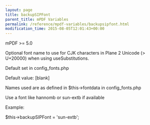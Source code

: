 ```yaml
---
layout: page
title: backupSIPFont
parent_title: mPDF Variables
permalink: /reference/mpdf-variables/backupsipfont.html
modification_time: 2015-08-05T12:01:43+00:00
---
```


<div>
<div>

mPDF &gt;= 5.0

Optional font name to use for CJK characters in Plane 2 Unicode (&gt; U+20000) when using useSubstitutions.

Default set in config_fonts.php

Default value: [blank]

Names used are as defined in $this->fontdata in config_fonts.php

Use a font like hannomb or sun-extb if available

Example:

$this->backupSIPFont = 'sun-extb';

</div>
</div>
